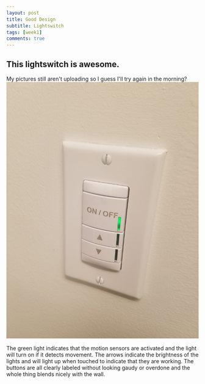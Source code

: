 ```yaml
---
layout: post
title: Good Design
subtitle: Lightswitch
tags: [week1]
comments: true
---
```

## This lightswitch is awesome.
My pictures still aren't uploading so I guess I'll try again in the morning?
![Lightswitch](/img/lightswitch.jpg)

The green light indicates that the motion sensors are activated and the light will turn on if it detects movement.
The arrows indicate the brightness of the lights and will light up when touched to indicate that they are working.
The buttons are all clearly labeled without looking gaudy or overdone and the whole thing blends nicely with the wall.
